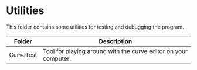 # Utilities

This folder contains some utilities for testing and debugging the program.

| Folder | Description |
| --- | ----------- |
| CurveTest | Tool for playing around with the curve editor on your computer. |
